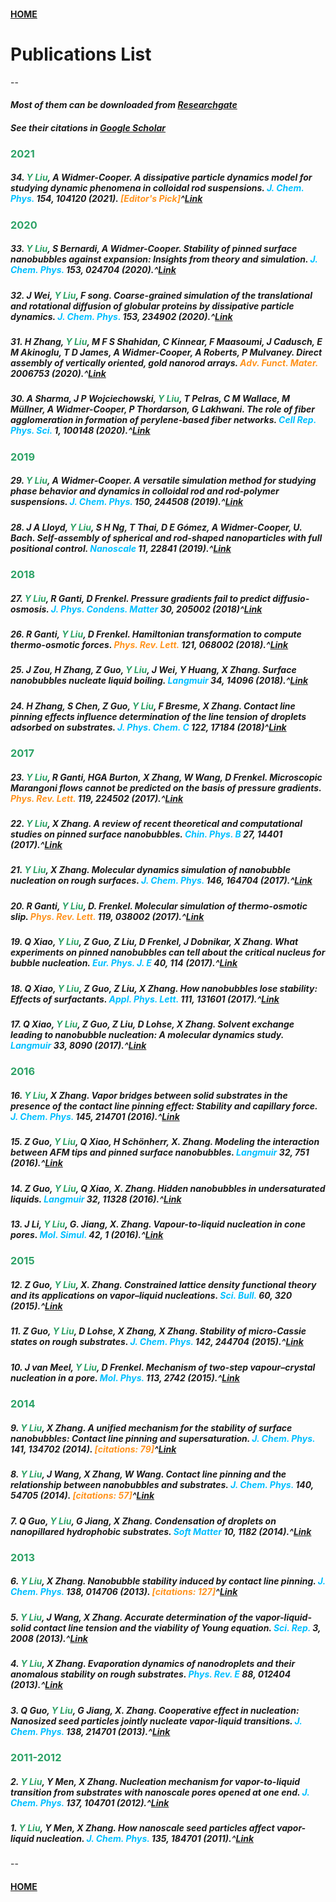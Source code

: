 #### [HOME](../index.html)
# Publications List
--

#### *Most of them can be downloaded from [Researchgate](https://www.researchgate.net/profile/Yawei_Liu3/research)*

#### *See their citations in [Google Scholar](https://scholar.google.com.au/citations?user=Bh8mdUcAAAAJ&hl=en)*

### **<span style="color:#2da266">2021</span>**

##### 34. <span style="color:#2da266">Y Liu</span>, A Widmer-Cooper. *A dissipative particle dynamics model for studying dynamic phenomena in colloidal rod suspensions.* <span style="color:#00bfff">J. Chem. Phys.</span> 154, 104120 (2021). <span style="color:#ff931e">[Editor's Pick]</span>^[Link](https://aip.scitation.org/doi/10.1063/5.0041285)

### **<span style="color:#2da266">2020</span>**

##### 33. <span style="color:#2da266">Y Liu</span>, S Bernardi, A Widmer-Cooper. *Stability of pinned surface nanobubbles against expansion: Insights from theory and simulation.* <span style="color:#00bfff">J. Chem. Phys.</span> 153, 024704 (2020).^[Link](http://aip.scitation.org/doi/10.1063/5.0013223) 

##### 32. J Wei, <span style="color:#2da266">Y Liu</span>, F song. *Coarse-grained simulation of the translational and rotational diffusion of globular proteins by dissipative particle dynamics.* <span style="color:#00bfff">J. Chem. Phys.</span> 153, 234902 (2020).^[Link](http://aip.scitation.org/doi/10.1063/5.0025620) 

##### 31. H Zhang, <span style="color:#2da266">Y Liu</span>, M F S Shahidan, C Kinnear, F Maasoumi, J Cadusch, E M Akinoglu, T D James, A Widmer-Cooper, A Roberts, P Mulvaney. *Direct assembly of vertically oriented, gold nanorod arrays.* <span style="color:#ff931e">Adv. Funct. Mater.</span> 2006753 (2020).^[Link](https://onlinelibrary.wiley.com/doi/10.1002/adfm.202006753)

##### 30. A Sharma, J P Wojciechowski, <span style="color:#2da266">Y Liu</span>, T Pelras, C M Wallace, M Müllner, A Widmer-Cooper, P Thordarson, G Lakhwani. *The role of fiber agglomeration in formation of perylene-based fiber networks.* <span style="color:#00bfff">Cell Rep. Phys. Sci.</span> 1, 100148 (2020).^[Link](https://linkinghub.elsevier.com/retrieve/pii/S2666386420301521)   

### **<span style="color:#2da266">2019</span>**

##### 29. <span style="color:#2da266">Y Liu</span>, A Widmer-Cooper. *A versatile simulation method for studying phase behavior and dynamics in colloidal rod and rod-polymer suspensions.* <span style="color:#00bfff">J. Chem. Phys.</span> 150, 244508 (2019).^[Link](http://aip.scitation.org/doi/10.1063/1.5096193) 

##### 28. J A Lloyd, <span style="color:#2da266">Y Liu</span>, S H Ng, T Thai, D E Gómez, A Widmer-Cooper, U. Bach. *Self-assembly of spherical and rod-shaped nanoparticles with full positional control.* <span style="color:#00bfff">Nanoscale</span> 11, 22841 (2019).^[Link](http://xlink.rsc.org/?DOI=C9NR06679A)   

### **<span style="color:#2da266">2018</span>**

##### 27. <span style="color:#2da266">Y Liu</span>, R Ganti, D Frenkel. *Pressure gradients fail to predict diffusio-osmosis.* <span style="color:#00bfff">J. Phys. Condens. Matter</span> 30, 205002 (2018)^[Link](http://iopscience.iop.org/article/10.1088/1361-648X/aabd58)  

##### 26. R Ganti, <span style="color:#2da266">Y Liu</span>, D Frenkel. *Hamiltonian transformation to compute thermo-osmotic forces.* <span style="color:#ff931e">Phys. Rev. Lett.</span> 121, 068002 (2018).^[Link](https://link.aps.org/doi/10.1103/PhysRevLett.121.068002)  

##### 25. J Zou, H Zhang, Z Guo, <span style="color:#2da266">Y Liu</span>, J Wei, Y Huang, X Zhang. *Surface nanobubbles nucleate liquid boiling.* <span style="color:#00bfff">Langmuir</span> 34, 14096 (2018).^[Link](http://pubs.acs.org/doi/10.1021/acs.langmuir.8b03290)  

##### 24. H Zhang, S Chen, Z Guo, <span style="color:#2da266">Y Liu</span>, F Bresme, X Zhang. *Contact line pinning effects influence determination of the line tension of droplets adsorbed on substrates.* <span style="color:#00bfff">J. Phys. Chem. C</span> 122, 17184 (2018)^[Link](http://pubs.acs.org/doi/10.1021/acs.jpcc.8b03588)  

### **<span style="color:#2da266">2017</span>**

##### 23. <span style="color:#2da266">Y Liu</span>, R Ganti, HGA Burton, X Zhang, W Wang, D Frenkel. *Microscopic Marangoni flows cannot be predicted on the basis of pressure gradients.* <span style="color:#ff931e">Phys. Rev. Lett.</span> 119, 224502 (2017).^[Link](https://link.aps.org/doi/10.1103/PhysRevLett.119.224502) 

##### 22. <span style="color:#2da266">Y Liu</span>, X Zhang. *A review of recent theoretical and computational studies on pinned surface nanobubbles.* <span style="color:#00bfff">Chin. Phys. B</span> 27, 14401 (2017).^[Link](https://iopscience.iop.org/article/10.1088/1674-1056/27/1/014401)   

##### 21. <span style="color:#2da266">Y Liu</span>, X Zhang. *Molecular dynamics simulation of nanobubble nucleation on rough surfaces.* <span style="color:#00bfff">J. Chem. Phys.</span> 146, 164704 (2017).^[Link](http://aip.scitation.org/doi/10.1063/1.4981788)  

##### 20. R Ganti, <span style="color:#2da266">Y Liu</span>, D. Frenkel. *Molecular simulation of thermo-osmotic slip.* <span style="color:#ff931e">Phys. Rev. Lett.</span> 119, 038002 (2017).^[Link](http://link.aps.org/doi/10.1103/PhysRevLett.119.038002) 

##### 19. Q Xiao, <span style="color:#2da266">Y Liu</span>, Z Guo, Z Liu, D Frenkel, J Dobnikar, X Zhang. *What experiments on pinned nanobubbles can tell about the critical nucleus for bubble nucleation.* <span style="color:#00bfff">Eur. Phys. J. E</span> 40, 114 (2017).^[Link](http://link.springer.com/10.1140/epje/i2017-11604-7)  

##### 18. Q Xiao, <span style="color:#2da266">Y Liu</span>, Z Guo, Z Liu, X Zhang. *How nanobubbles lose stability: Effects of surfactants.* <span style="color:#00bfff">Appl. Phys. Lett.</span> 111, 131601 (2017).^[Link](http://aip.scitation.org/doi/10.1063/1.5000831)  

##### 17. Q Xiao, <span style="color:#2da266">Y Liu</span>, Z Guo, Z Liu, D Lohse, X Zhang. *Solvent exchange leading to nanobubble nucleation: A molecular dynamics study.* <span style="color:#00bfff">Langmuir</span> 33, 8090 (2017).^[Link](http://pubs.acs.org/doi/10.1021/acs.langmuir.7b01231)  

### **<span style="color:#2da266">2016</span>** 

##### 16. <span style="color:#2da266">Y Liu</span>, X Zhang. *Vapor bridges between solid substrates in the presence of the contact line pinning effect: Stability and capillary force.* <span style="color:#00bfff">J. Chem. Phys.</span> 145, 214701 (2016).^[Link](http://aip.scitation.org/doi/10.1063/1.4971207)  

##### 15. Z Guo, <span style="color:#2da266">Y Liu</span>, Q Xiao, H Schönherr, X. Zhang. *Modeling the interaction between AFM tips and pinned surface nanobubbles.* <span style="color:#00bfff">Langmuir</span> 32, 751 (2016).^[Link](https://pubs.acs.org/doi/10.1021/acs.langmuir.5b04162)  

##### 14. Z Guo, <span style="color:#2da266">Y Liu</span>, Q Xiao, X. Zhang. *Hidden nanobubbles in undersaturated liquids.* <span style="color:#00bfff">Langmuir </span>32, 11328 (2016).^[Link](https://pubs.acs.org/doi/10.1021/acs.langmuir.6b01766)  

##### 13. J Li, <span style="color:#2da266">Y Liu</span>, G. Jiang, X. Zhang. *Vapour-to-liquid nucleation in cone pores.* <span style="color:#00bfff">Mol. Simul.</span> 42, 1 (2016).^[Link](http://www.tandfonline.com/doi/full/10.1080/08927022.2014.1001990)  

### **<span style="color:#2da266">2015</span>**

##### 12. Z Guo, <span style="color:#2da266">Y Liu</span>, X. Zhang. *Constrained lattice density functional theory and its applications on vapor–liquid nucleations.* <span style="color:#00bfff">Sci. Bull.</span> 60, 320 (2015).^[Link](http://link.springer.com/10.1007/s11434-014-0702-y)  

##### 11. Z Guo, <span style="color:#2da266">Y Liu</span>, D Lohse, X Zhang, X Zhang. *Stability of micro-Cassie states on rough substrates.* <span style="color:#00bfff">J. Chem. Phys.</span> 142, 244704 (2015).^[Link](http://aip.scitation.org/doi/10.1063/1.4922905)  

##### 10. J van Meel, <span style="color:#2da266">Y Liu</span>, D Frenkel. *Mechanism of two-step vapour–crystal nucleation in a pore.* <span style="color:#00bfff">Mol. Phys.</span> 113, 2742 (2015).^[Link](https://www.tandfonline.com/doi/full/10.1080/00268976.2015.1031844)  

### **<span style="color:#2da266">2014</span>**

##### 9. <span style="color:#2da266">Y Liu</span>, X Zhang. *A unified mechanism for the stability of surface nanobubbles: Contact line pinning and supersaturation.* <span style="color:#00bfff">J. Chem. Phys.</span> 141, 134702 (2014). <span style="color:#ff931e">[citations: 79]</span>^[Link](http://aip.scitation.org/doi/10.1063/1.4896937)  

##### 8. <span style="color:#2da266">Y Liu</span>, J Wang, X Zhang, W Wang. *Contact line pinning and the relationship between nanobubbles and substrates.* <span style="color:#00bfff">J. Chem. Phys.</span> 140, 54705 (2014). <span style="color:#ff931e">[citations: 57]</span>^[Link](http://aip.scitation.org/doi/10.1063/1.4863448)  

##### 7. Q Guo, <span style="color:#2da266">Y Liu</span>, G Jiang, X Zhang. *Condensation of droplets on nanopillared hydrophobic substrates.* <span style="color:#00bfff">Soft Matter</span> 10, 1182 (2014).^[Link](http://xlink.rsc.org/?DOI=c3sm52260a)  

### **<span style="color:#2da266">2013</span>**

##### 6. <span style="color:#2da266">Y Liu</span>, X Zhang. *Nanobubble stability induced by contact line pinning.* <span style="color:#00bfff">J. Chem. Phys.</span> 138, 014706 (2013). <span style="color:#ff931e">[citations: 127]</span>^[Link](http://aip.scitation.org/doi/10.1063/1.4773249) 

##### 5. <span style="color:#2da266">Y Liu</span>, J Wang, X Zhang. *Accurate determination of the vapor-liquid-solid contact line tension and the viability of Young equation.* <span style="color:#00bfff">Sci. Rep.</span> 3, 2008 (2013).^[Link](http://www.nature.com/articles/srep02008)  

##### 4. <span style="color:#2da266">Y Liu</span>, X Zhang. *Evaporation dynamics of nanodroplets and their anomalous stability on rough substrates.* <span style="color:#00bfff">Phys. Rev. E</span> 88, 012404 (2013).^[Link](https://link.aps.org/doi/10.1103/PhysRevE.88.012404)  

##### 3. Q Guo, <span style="color:#2da266">Y Liu</span>, G Jiang, X. Zhang. *Cooperative effect in nucleation: Nanosized seed particles jointly nucleate vapor-liquid transitions.* <span style="color:#00bfff">J. Chem. Phys.</span> 138, 214701 (2013).^[Link](http://aip.scitation.org/doi/10.1063/1.4807726)  

### **<span style="color:#2da266">2011-2012</span>**

##### 2. <span style="color:#2da266">Y Liu</span>, Y Men, X Zhang. *Nucleation mechanism for vapor-to-liquid transition from substrates with nanoscale pores opened at one end.* <span style="color:#00bfff">J. Chem. Phys.</span> 137, 104701 (2012).^[Link](http://aip.scitation.org/doi/10.1063/1.4749319)  

##### 1. <span style="color:#2da266">Y Liu</span>, Y Men, X Zhang. *How nanoscale seed particles affect vapor-liquid nucleation.* <span style="color:#00bfff">J. Chem. Phys.</span> 135, 184701 (2011).^[Link](http://aip.scitation.org/doi/10.1063/1.3658502)  
--
#### [HOME](../index.html)

